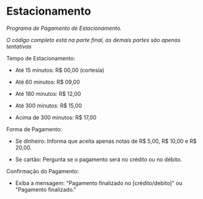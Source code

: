 # Estacionamento
*Programa de Pagamento de Estacionamento.*

*O código completo está na parte final, as demais partes são apenas tentativas*

Tempo de Estacionamento:

- Até 15 minutos: R$ 00,00 (cortesia)

- Até 60 minutos: R$ 09,00

- Até 180 minutos: R$ 12,00

- Até 300 minutos: R$ 15,00

- Acima de 300 minutos: R$ 17,00

Forma de Pagamento:

- Se dinheiro: Informa que aceita apenas notas de R$ 5,00, R$ 10,00 e R$ 20,00.

- Se cartão: Pergunta se o pagamento será no crédito ou no débito.

Confirmação do Pagamento:

- Exiba a mensagem: "Pagamento finalizado no [crédito/debito]" ou "Pagamento finalizado."
